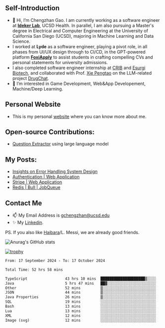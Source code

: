 ## Self-Introduction
- 👋 Hi, I’m Chengzhan Gao. I am currently working as a software engineer at **[Ideker Lab](https://idekerlab.ucsd.edu/)**, UCSD Health. In parallel, I am also pursuing a Master's degree in Electrical and Computer Engineering at the University of California San Diego (UCSD), majoring in Machine Learning and Data Science.
- I worked at **Lyde** as a software engineer, playing a pivot role, in all phases from UI/UX design through to CI/CD, in the GPT-powered platform **[FoxiApply](https://lyde.io)** to assist students in crafting compelling CVs and personal statements for university admissions.
- I also completed software engineer internship at [CRIB](https://apps.apple.com/us/app/crib-for-roommates/id6468918103?platform=iphone) and [Esurgi Biotech](https://myesurgi.com/), and collaborated with Prof. [Xie Pengtao](https://pengtaoxie.github.io/) on the LLM-related project [DrugChat](https://github.com/UCSD-AI4H/drugchat).
- 👀 I’m interested in Game Development, Web&App Developement, Machine/Deep Learning.

## Personal Website
-  This is my personal [website](https://gaochengzhan.netlify.app/) where you can know more about me.

## Open-source Contributions:
- [Question Extractor](https://github.com/nestordemeure/question_extractor) using large language model

## My Posts:
- [Insights on Error Handling System Design](https://gaochengzhan.netlify.app/post/error-handling/)
- [Authentication | Web Application](https://gaochengzhan.netlify.app/post/authentication/)
- [Stripe | Web Application](https://gaochengzhan.netlify.app/post/stripe/)
- [Redis | Bull | JobQueue](https://gaochengzhan.netlify.app/post/job-queue/)

## Contact Me
- 📫 My Email Address is gchengzhan@ucsd.edu
- ✨ My [Linkedin](https://www.linkedin.com/in/chengzhan-christoffel-gao/).

PS. If you also like [Haibara](https://www.detectiveconanworld.com/wiki/Ai_Haibara)/L. Messi, we are already good friends.

![Anurag's GitHub stats](https://github-readme-stats.vercel.app/api?username=GAOChengzhan&show_icons=true&theme=radical)

[![trophy](https://github-profile-trophy.vercel.app/?username=gaochengzhan&theme=flat&row=1&margin-w=12)](https://github.com/ryo-ma/github-profile-trophy)

<!--START_SECTION:waka-->

```txt
From: 17 September 2024 - To: 17 October 2024

Total Time: 52 hrs 58 mins

TypeScript                 43 hrs 10 mins  ████████████████████▒░░░░   81.50 %
Java                       5 hrs 47 mins   ██▓░░░░░░░░░░░░░░░░░░░░░░   10.92 %
Other                      52 mins         ▒░░░░░░░░░░░░░░░░░░░░░░░░   01.67 %
JSON                       44 mins         ▒░░░░░░░░░░░░░░░░░░░░░░░░   01.39 %
Java Properties            26 mins         ▒░░░░░░░░░░░░░░░░░░░░░░░░   00.83 %
SQL                        19 mins         ░░░░░░░░░░░░░░░░░░░░░░░░░   00.61 %
Bash                       13 mins         ░░░░░░░░░░░░░░░░░░░░░░░░░   00.44 %
Lua                        13 mins         ░░░░░░░░░░░░░░░░░░░░░░░░░   00.42 %
XML                        12 mins         ░░░░░░░░░░░░░░░░░░░░░░░░░   00.40 %
Image (svg)                12 mins         ░░░░░░░░░░░░░░░░░░░░░░░░░   00.38 %
```

<!--END_SECTION:waka-->

<!---
gaochengzhan/gaochengzhan is a ✨ special ✨ repository because its `README.md` (this file) appears on your GitHub profile.
You can click the Preview link to take a look at your changes.
--->
